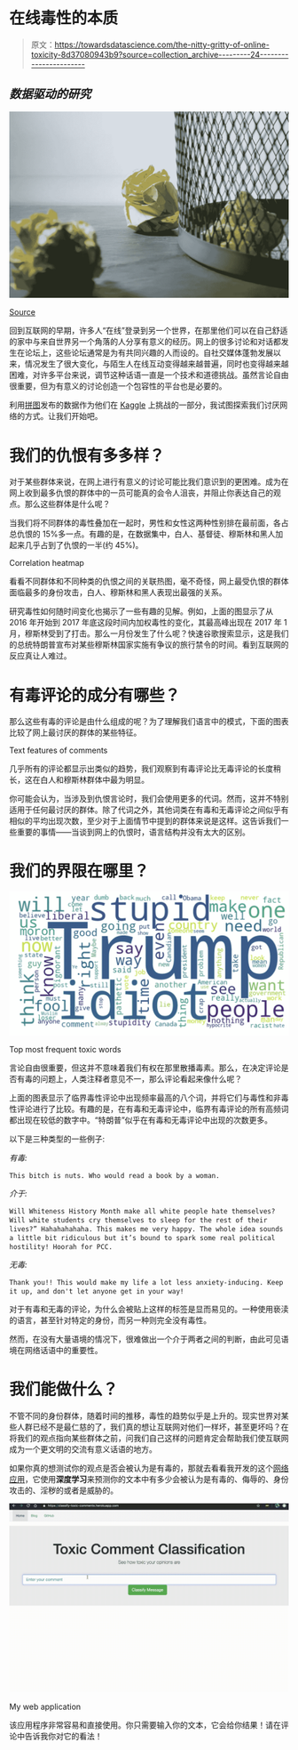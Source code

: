 # 在线毒性的本质

> 原文：<https://towardsdatascience.com/the-nitty-gritty-of-online-toxicity-8d37080943b9?source=collection_archive---------24----------------------->

## *数据驱动的研究*

![](img/05d83a47e5d77774b583d8e0ff0048b9.png)

[Source](https://unsplash.com/photos/Kr8Tc8Rugdk)

回到互联网的早期，许多人“在线”登录到另一个世界，在那里他们可以在自己舒适的家中与来自世界另一个角落的人分享有意义的经历。网上的很多讨论和对话都发生在论坛上，这些论坛通常是为有共同兴趣的人而设的。自社交媒体蓬勃发展以来，情况发生了很大变化，与陌生人在线互动变得越来越普遍，同时也变得越来越困难，对许多平台来说，调节这种话语一直是一个技术和道德挑战。虽然言论自由很重要，但为有意义的讨论创造一个包容性的平台也是必要的。

利用[拼图](https://jigsaw.google.com/)发布的数据作为他们在 [Kaggle](https://www.kaggle.com/c/jigsaw-unintended-bias-in-toxicity-classification) 上挑战的一部分，我试图探索我们讨厌网络的方式。让我们开始吧。

# 我们的仇恨有多多样？

对于某些群体来说，在网上进行有意义的讨论可能比我们意识到的更困难。成为在网上收到最多仇恨的群体中的一员可能真的会令人沮丧，并阻止你表达自己的观点。那么这些群体是什么呢？

当我们将不同群体的毒性叠加在一起时，男性和女性这两种性别排在最前面，各占总仇恨的 15%多一点。有趣的是，在数据集中，白人、基督徒、穆斯林和黑人加起来几乎占到了仇恨的一半(约 45%)。

Correlation heatmap

看看不同群体和不同种类的仇恨之间的关联热图，毫不奇怪，网上最受仇恨的群体面临最多的身份攻击，白人、穆斯林和黑人表现出最强的关系。

研究毒性如何随时间变化也揭示了一些有趣的见解。例如，上面的图显示了从 2016 年开始到 2017 年底这段时间内加权毒性的变化，其最高峰出现在 2017 年 1 月，穆斯林受到了打击。那么一月份发生了什么呢？快速谷歌搜索显示，这是我们的总统特朗普宣布对某些穆斯林国家实施有争议的旅行禁令的时间。看到互联网的反应真让人难过。

# 有毒评论的成分有哪些？

那么这些有毒的评论是由什么组成的呢？为了理解我们语言中的模式，下面的图表比较了网上最讨厌的群体的某些特征。

Text features of comments

几乎所有的评论都显示出类似的趋势，我们观察到有毒评论比无毒评论的长度稍长，这在白人和穆斯林群体中最为明显。

你可能会认为，当涉及到仇恨言论时，我们会使用更多的代词。然而，这并不特别适用于任何最讨厌的群体。除了代词之外，其他词类在有毒和无毒评论之间似乎有相似的平均出现次数，至少对于上面情节中提到的群体来说是这样。这告诉我们一些重要的事情——当谈到网上的仇恨时，语言结构并没有太大的区别。

# 我们的界限在哪里？

![](img/37e4182aad57da2cd86f8f360aff377e.png)

Top most frequent toxic words

言论自由很重要，但这并不意味着我们有权在那里散播毒素。那么，在决定评论是否有毒的问题上，人类注释者意见不一，那么评论看起来像什么呢？

上面的图表显示了临界毒性评论中出现频率最高的八个词，并将它们与毒性和非毒性评论进行了比较。有趣的是，在有毒和无毒评论中，临界有毒评论的所有高频词都出现在较低的数字中。“特朗普”似乎在有毒和无毒评论中出现的次数更多。

以下是三种类型的一些例子:

*有毒:*

```
This bitch is nuts. Who would read a book by a woman.
```

*介于:*

```
Will Whiteness History Month make all white people hate themselves? Will white students cry themselves to sleep for the rest of their lives?” Hahahahahaha. This makes me very happy. The whole idea sounds a little bit ridiculous but it’s bound to spark some real political hostility! Hoorah for PCC.
```

*无毒:*

```
Thank you!! This would make my life a lot less anxiety-inducing. Keep it up, and don't let anyone get in your way!
```

对于有毒和无毒的评论，为什么会被贴上这样的标签是显而易见的。一种使用亵渎的语言，甚至针对特定的身份，而另一种则完全没有毒性。

然而，在没有大量语境的情况下，很难做出一个介于两者之间的判断，由此可见语境在网络话语中的重要性。

# 我们能做什么？

不管不同的身份群体，随着时间的推移，毒性的趋势似乎是上升的。现实世界对某些人群已经不是最仁慈的了，我们真的想让互联网对他们一样坏，甚至更坏吗？在将我们的观点指向某些群体之前，问我们自己这样的问题肯定会帮助我们使互联网成为一个更文明的交流有意义话语的地方。

如果你真的想测试你的观点是否会被认为是有毒的，那就去看看我开发的这个[网络应用](https://classify-toxic-comments.herokuapp.com/)，它使用**深度学习**来预测你的文本中有多少会被认为是有毒的、侮辱的、身份攻击的、淫秽的或者是威胁的。

![](img/93990e58f79e84dfca1463499c221b39.png)

My web application

该应用程序非常容易和直接使用。你只需要输入你的文本，它会给你结果！请在评论中告诉我你对它的看法！